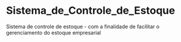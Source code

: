 # Sistema_de_Controle_de_Estoque
Sistema de controle de estoque - com a finalidade de facilitar o gerenciamento do estoque empresarial
